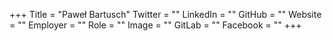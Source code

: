 +++
Title = "Paweł Bartusch"
Twitter = ""
LinkedIn = ""
GitHub = ""
Website = ""
Employer = ""
Role = ""
Image = ""
GitLab = ""
Facebook = ""
+++
